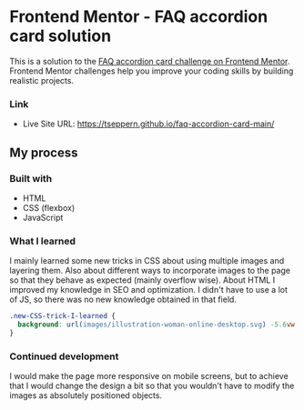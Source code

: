 # Frontend Mentor - FAQ accordion card solution

This is a solution to the [FAQ accordion card challenge on Frontend Mentor](https://www.frontendmentor.io/challenges/faq-accordion-card-XlyjD0Oam). Frontend Mentor challenges help you improve your coding skills by building realistic projects. 

### Link

- Live Site URL: https://tseppern.github.io/faq-accordion-card-main/

## My process

### Built with

- HTML
- CSS (flexbox)
- JavaScript

### What I learned

I mainly learned some new tricks in CSS about using multiple images and layering them. Also about different ways to incorporate images to the page so that they behave as expected (mainly overflow wise). About HTML I improved my knowledge in SEO and optimization. I didn't have to use a lot of JS, so there was no new knowledge obtained in that field. 


```css
.new-CSS-trick-I-learned {
  background: url(images/illustration-woman-online-desktop.svg) -5.6vw 3vw / 32vw no-repeat, url(images/bg-pattern-desktop.svg) -30vw -14vw / 110vh no-repeat;
}
```

### Continued development

I would make the page more responsive on mobile screens, but to achieve that I would change the design a bit so that you wouldn't have to modify the images as absolutely positioned objects.
